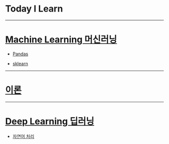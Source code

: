 Today I Learn
===============


---

# [Machine Learning 머신러닝](https://github.com/JAEHYUN6/ML-DL/tree/main/Machine-Learning#머신러닝-ml)

* [Pandas](https://github.com/JAEHYUNYUK/Machine-Learning/blob/main/Pandas/README.md#pandas)

* [sklearn](https://github.com/JAEHYUNYUK/Machine-Learning/tree/main/sklearn#sickit-learning)

---

# [이론](https://github.com/JAEHYUN6/ML-DL.git)

---

# [Deep Learning 딥러닝](https://github.com/JAEHYUN6/ML-DL/tree/main/Deep-Learning#deep-learning)

* [자연어 처리](https://github.com/JAEHYUNYUK/Deep-learning#자연어-처리)
